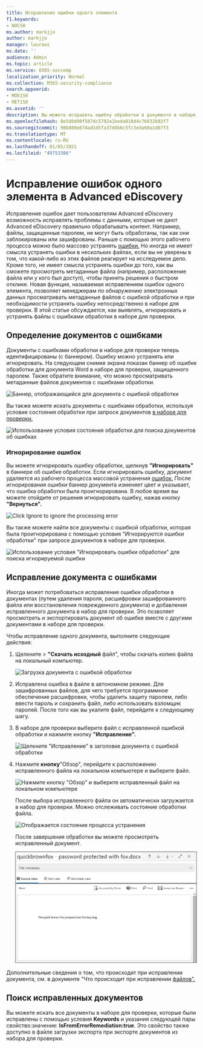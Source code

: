 ```yaml
---
title: Исправление ошибки одного элемента
f1.keywords:
- NOCSH
ms.author: markjjo
author: markjjo
manager: laurawi
ms.date: ''
audience: Admin
ms.topic: article
ms.service: O365-seccomp
localization_priority: Normal
ms.collection: M365-security-compliance
search.appverid:
- MOE150
- MET150
ms.assetid: ''
description: Вы можете исправить ошибку обработки в документе в наборе для проверки в Advanced eDiscovery, не следуя процедуре исправления массовых ошибок.
ms.openlocfilehash: 8e5d8d00f507dc5792a1beda018d4c76632b82f7
ms.sourcegitcommit: 98b889e674ad1d5fa37d4b6c5fc3eda60a1d67f3
ms.translationtype: MT
ms.contentlocale: ru-RU
ms.lasthandoff: 01/05/2021
ms.locfileid: "49751586"
---
```

# <a name="single-item-error-remediation-in-advanced-ediscovery"></a>Исправление ошибок одного элемента в Advanced eDiscovery

Исправление ошибок дает пользователям Advanced eDiscovery возможность исправлять проблемы с данными, которые не дают Advanced eDiscovery правильно обрабатывать контент. Например, файлы, защищенные паролем, не могут быть обработаны, так как они заблокированы или зашифрованы. Раньше с помощью этого рабочего процесса можно было массово устранять [ошибки.](error-remediation-when-processing-data-in-advanced-ediscovery.md) Но иногда не имеет смысла устранять ошибки в нескольких файлах, если вы не уверены в том, что какой-либо из этих файлов реагирует на исследуемое дело. Кроме того, не имеет смысла устранять ошибки до того, как вы сможете просмотреть метаданные файла (например, расположение файла или у кого был доступ), чтобы принять решения о быстром отклике. Новая функция,  называемая исправлением ошибок одного элемента, позволяет менеджерам по обнаружению электронных данных просматривать метаданные файлов с ошибкой обработки и при необходимости устранять ошибку непосредственно в наборе для проверки. В этой статье обсуждается, как выявлять, игнорировать и устранять файлы с ошибками обработки в наборе для проверки.

## <a name="identify-documents-with-errors"></a>Определение документов с ошибками

Документы с ошибками обработки в наборе для проверки теперь идентифицированы (с баннером). Ошибку можно устранять или игнорировать. На следующем снимке экрана показан баннер об ошибке обработки для документа Word в наборе для проверки, защищенного паролем. Также обратите внимание, что можно просматривать метаданные файлов документов с ошибками обработки.

![Баннер, отображающийся для документа с ошибкой обработки](../media/SIERimage1.png)

Вы также можете искать документы с ошибками  обработки, используя условие состояния обработки при запросе документов [в наборе для проверки.](review-set-search.md)

![Использование условия состояния обработки для поиска документов об ошибках](../media/SIERimage2.png)

### <a name="ignore-errors"></a>Игнорирование ошибок

Вы можете игнорировать ошибку обработки, щелкнув **"Игнорировать"** в баннере об ошибке обработки. Если игнорировать ошибку, документ удаляется из рабочего процесса массовой устранения [ошибок.](error-remediation-when-processing-data-in-advanced-ediscovery.md) После игнорирования ошибки баннер документа изменяет цвет и указывает, что ошибка обработки была проигнорирована. В любое время вы можете отойдите от решения игнорировать ошибку, нажав кнопку **"Вернуться".**

![Click Ignore to ignore the processing error](../media/SIERimage3.png)

Вы также можете найти все документы с ошибкой обработки,  которая была проигнорирована с помощью условия "Игнорируются ошибки обработки" при запросе документов в наборе для проверки.

![Использование условия "Игнорировать ошибки обработки" для поиска игнорируемой ошибки](../media/SIERimage4.png)

## <a name="remediate-a-document-with-errors"></a>Исправление документа с ошибками

Иногда может потребоваться исправление ошибки обработки в документах (путем удаления пароля, расшифровки зашифрованного файла или восстановления поврежденного документа) и добавления исправленного документа в набор для проверки. Это позволяет просмотреть и экспортировать документ об ошибке вместе с другими документами в наборе для проверки. 

Чтобы исправление одного документа, выполните следующие действия:

1. Щелкните   >  **"Скачать исходный** файл", чтобы скачать копию файла на локальный компьютер.

   ![Загрузка документа с ошибкой обработки](../media/SIERimage5.png)

2. Исправлена ошибка в файле в автономном режиме. Для зашифрованных файлов, для чего требуется программное обеспечение расшифровки, чтобы удалить защиту паролем, либо ввести пароль и сохранить файл, либо использовать взломщик паролей. После того как вы укалите файл, перейдите к следующему шагу.

3. В наборе для проверки выберите файл с исправленной ошибкой обработки и нажмите кнопку **"Исправление".**

   ![Щелкните "Исправление" в заголовке документа с ошибкой обработки](../media/SIERimage6.png)


4. Нажмите **кнопку**"Обзор", перейдите к расположению исправленного файла на локальном компьютере и выберите файл.

   ![Нажмите кнопку "Обзор" и выберите исправленный файл на локальном компьютере](../media/SIERimage7.png)

    После выбора исправленного файла он автоматически загружается в набор для проверки. Можно отслеживать состояние обработки файла.

    ![Отображается состояние процесса устранения](../media/SIERimage8.png)

   После завершения обработки вы можете просмотреть исправленный документ.

    ![Вы можете просмотреть исправленный файл в формате native в наборе для проверки](../media/SIERimage9.png)

Дополнительные сведения о том, что происходит при исправлении документа, см. в документе "Что происходит при исправлении [файлов".](error-remediation-when-processing-data-in-advanced-ediscovery.md#what-happens-when-files-are-remediated)

## <a name="search-for-remediated-documents"></a>Поиск исправленных документов

Вы можете искать все документы в наборе для проверки, которые были исправлены с помощью условия **Keywords** и указания следующей пары свойство:значение: **IsFromErrorRemediation:true**. Это свойство также доступно в файле загрузки экспорта при экспорте документов из набора для проверки.
